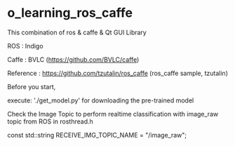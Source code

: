 # o_learning_ros_caffe

This combination of ros & caffe & Qt GUI Library

ROS : Indigo

Caffe : BVLC (https://github.com/BVLC/caffe)

Reference : https://github.com/tzutalin/ros_caffe (ros_caffe sample, tzutalin)


Before you start, 

execute: './get_model.py' for downloading the pre-trained model

Check the Image Topic to perform realtime classification with image_raw topic from ROS
in rosthread.h

const std::string RECEIVE_IMG_TOPIC_NAME = "/image_raw";



